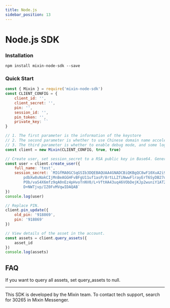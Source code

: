```yaml
---
title: Node.js
sidebar_position: 13
---
```


# Node.js SDK

### Installation

```shell
npm install mixin-node-sdk --save
```

### Quick Start

```js
const { Mixin } = require('mixin-node-sdk')
const CLIENT_CONFIG = {
    client_id: '',
    client_secret: '',
    pin: '',
    session_id: '',
    pin_token: '',
    private_key: ``
}

// 1. The first parameter is the information of the keystore
// 2. The second parameter is whether to use Chinese domain name acceleration. It is recommended to set this to true for Chinese servers.
// 3. The third parameter is whether to enable debug mode, and some log information will be displayed on the console.
const client = new Mixin(CLIENT_CONFIG, true, true)

// Create user, set session_secret to a RSA public key in Base64. Generate RSA key pair by yourself, and make sure to keep the private key safe.
const user = client.create_user({
    full_name: 'test',
    session_secret: `MIGfMA0GCSqGSIb3DQEBAQUAA4GNADCBiQKBgQC8wF10XuA2i90YC1peIY4ZzL0N
        pdbXw8uNakCIjMnBeAGGHFvBFgU11uf1asP/8rtLLZfiNwwFlrayErT6SyDB27qv
        POb/vaS4X6mfz9qA0nEz4pHvoTnNV0/L+VftHA43uq46VObDejKJp2wuniY1AT22
        D+NWTjvp/IZ0FvMVqwIDAQAB`
})
console.log(user)

// Replace PIN.
client.pin_update({
    old_pin: '918869',
    pin: '918869'
})

// View details of the asset in the account.
const assets = client.query_assets({
    asset_id
})
console.log(assets)
```

## FAQ

If you want to query all assets, set query_assets to null.

---
This SDK is developed by the Mixin team. To contact tech support, search for 30265 in Mixin Messenger.
